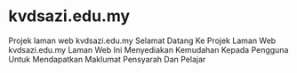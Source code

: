 # kvdsazi.edu.my
Projek laman web kvdsazi.edu.my
Selamat Datang Ke Projek Laman Web kvdsazi.edu.my
Laman Web Ini Menyediakan Kemudahan Kepada Pengguna Untuk Mendapatkan Maklumat Pensyarah Dan Pelajar
